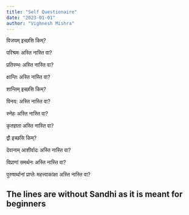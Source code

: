```yaml
---
title: "Self Questionaire"
date: "2023-01-01"
author: "Vighnesh Mishra"
---
```


विजयम् इच्छसि किम्?

परिश्रमः अस्ति नास्ति वा?

प्रतिरम्भः अस्ति नास्ति वा?

क्षान्तिः अस्ति नास्ति वा?


शान्तिम् इच्छसि किम्?

विनय: अस्ति नास्ति वा?

स्नेहः अस्ति नास्ति वा?

कृतज्ञता अस्ति नास्ति वा?


द्वौ इच्छसि किम्?

देवानाम् आशीर्वादः अस्ति नास्ति वा?

विप्राणां समर्थनः अस्ति नास्ति वा?

पुरुषार्थानां प्राप्तेः महत्त्वाकांक्षा अस्ति नास्ति वा?


## **The lines are without Sandhi as it is meant for beginners**
